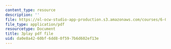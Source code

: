 ```yaml
---
content_type: resource
description: ''
file: https://ol-ocw-studio-app-production.s3.amazonaws.com/courses/6-042j-mathematics-for-computer-science-spring-2015/da0e8a4260bf6dd80f597b6d602ef13e_tOsdeaYDCMk.pdf
file_type: application/pdf
resourcetype: Document
title: 3play pdf file
uid: da0e8a42-60bf-6dd8-0f59-7b6d602ef13e
---
```


